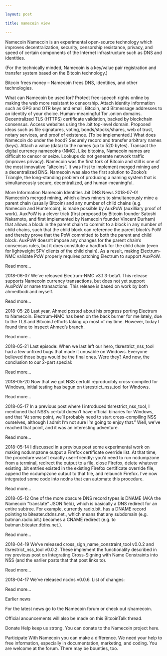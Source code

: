 ```yaml
---

layout: post

title: namecoin view

---
```





Namecoin
Namecoin is an experimental open-source technology which improves decentralization, security, censorship resistance, privacy, and speed of certain components of the Internet infrastructure such as DNS and identities.

(For the technically minded, Namecoin is a key/value pair registration and transfer system based on the Bitcoin technology.)

Bitcoin frees money – Namecoin frees DNS, identities, and other technologies.

What can Namecoin be used for?
Protect free-speech rights online by making the web more resistant to censorship.
Attach identity information such as GPG and OTR keys and email, Bitcoin, and Bitmessage addresses to an identity of your choice.
Human-meaningful Tor .onion domains.
Decentralized TLS (HTTPS) certificate validation, backed by blockchain consensus.
Access websites using the .bit top-level domain.
Proposed ideas such as file signatures, voting, bonds/stocks/shares, web of trust, notary services, and proof of existence. (To be implemented.)
What does Namecoin do under the hood?
Securely record and transfer arbitrary names (keys).
Attach a value (data) to the names (up to 520 bytes).
Transact the digital currency namecoins (NMC).
Like bitcoins, Namecoin names are difficult to censor or seize.
Lookups do not generate network traffic (improves privacy).
Namecoin was the first fork of Bitcoin and still is one of the most innovative “altcoins”. It was first to implement merged mining and a decentralized DNS. Namecoin was also the first solution to Zooko’s Triangle, the long-standing problem of producing a naming system that is simultaneously secure, decentralized, and human-meaningful.

More Information
Namecoin Identities
.bit DNS
News
2018-07-01 Namecoin’s merged mining, which allows miners to simultaneously mine a parent chain (usually Bitcoin) and any number of child chains (e.g. Namecoin and Huntercoin), is made possible by AuxPoW (auxilliary proof of work). AuxPoW is a clever trick (first proposed by Bitcoin founder Satoshi Nakamoto, and first implemented by Namecoin founder Vincent Durham) that allows a block in the parent chain to commit to a block in any number of child chains, such that the child block can reference the parent block’s PoW and thereby prove that the PoW committed to both the parent and child block. AuxPoW doesn’t impose any changes for the parent chain’s consensus rules, but it does constitute a hardfork for the child chain (even for lightweight SPV clients of the child chain). As a result, making Electrum-NMC validate PoW properly requires patching Electrum to support AuxPoW.

Read more…

2018-06-07 We’ve released Electrum-NMC v3.1.3-beta1. This release supports Namecoin currency transactions, but does not yet support AuxPoW or name transactions. This release is based on work by both ahmedbodi and myself.

Read more…

2018-05-28 Last year, Ahmed posted about his progress porting Electrum to Namecoin. Electrum-NMC has been on the back burner for me lately, due to the TLS and BitcoinJ efforts taking up most of my time. However, today I found time to inspect Ahmed’s branch.

Read more…

2018-05-21 Last episode: When we last left our hero, tlsrestrict_nss_tool had a few unfixed bugs that made it unusable on Windows. Everyone believed those bugs would be the final ones. Were they? And now, the conclusion to our 2-part special:

Read more…

2018-05-20 Now that we got NSS certutil reproducibly cross-compiled for Windows, initial testing has begun on tlsrestrict_nss_tool for Windows.

Read more…

2018-05-17 In a previous post where I introduced tlsrestrict_nss_tool, I mentioned that NSS’s certutil doesn’t have official binaries for Windows, and that “At some point, we’ll probably need to start cross-compiling NSS ourselves, although I admit I’m not sure I’m going to enjoy that.” Well, we’ve reached that point, and it was an interesting adventure.

Read more…

2018-05-14 I discussed in a previous post some experimental work on making ncdumpzone output a Firefox certificate override list. At that time, the procedure wasn’t exactly user-friendly: you’d need to run ncdumpzone from a terminal, redirect the output to a file, close Firefox, delete whatever existing .bit entries existed in the existing Firefox certificate override file, append the ncdumpzone output to that file, and relaunch Firefox. I’ve now integrated some code into ncdns that can automate this procedure.

Read more…

2018-05-12 One of the more obscure DNS record types is DNAME (AKA the Namecoin "translate" JSON field), which is basically a DNS redirect for an entire subtree. For example, currently radio.bit. has a DNAME record pointing to biteater.dtdns.net., which means that any subdomain (e.g. batman.radio.bit.) becomes a CNAME redirect (e.g. to batman.biteater.dtdns.net.).

Read more…

2018-04-19 We’ve released cross_sign_name_constraint_tool v0.0.2 and tlsrestrict_nss_tool v0.0.2. These implement the functionality described in my previous post on Integrating Cross-Signing with Name Constraints into NSS (and the earlier posts that that post links to).

Read more…

2018-04-17 We’ve released ncdns v0.0.6. List of changes:

Read more…

Earlier news

For the latest news go to the Namecoin forum or check out r/namecoin.

Official anouncements will also be made on this BitcoinTalk thread.

Donate
Help keep us strong. You can donate to the Namecoin project here.

Participate
With Namecoin you can make a difference. We need your help to free information, especially in documentation, marketing, and coding. You are welcome at the forum. There may be bounties, too.
